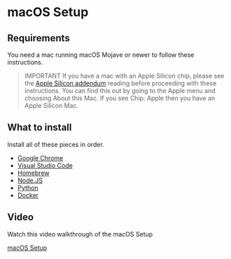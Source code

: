 # macOS Setup

## Requirements

You need a mac running macOS Mojave or newer to follow these instructions.

> IMPORTANT If you have a mac with an Apple Silicon chip, please see the [Apple Silicon addendum] reading before proceeding with these instructions. You can find this 
> out by going to the Apple menu and choosing About this Mac.  If you see
> Chip: Apple then you have an Apple Silicon Mac.

## What to install

Install all of these pieces in order.

* [Google Chrome](google-chrome-setup.md)
* [Visual Studio Code](visual-studio-code-setup.md)
* [Homebrew](homebrew-setup.md)
* [Node.JS](nodejs-setup.md)
* [Python](python-setup.md)
* [Docker](docker-setup.md)

[Apple Silicon addendum]:apple-silicon-mac-addendum.md

## Video

Watch this video walkthrough of the macOS Setup

[macOS Setup](https://player.vimeo.com/video/489722391)
